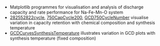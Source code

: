 * Matplotlib programmes for visualisation and analysis of discharge capacity and rate performance for Na-Fe-Mn-O system
* [282552822cycle](https://github.com/harryfyjiswalker/Personal-Projects-2/blob/main/Part%20II%20Code/Capacity%20and%20Rate%20Analysis/282552822cycle.ipynb), [750CapCycle200](https://github.com/harryfyjiswalker/Personal-Projects-2/blob/main/Part%20II%20Code/Capacity%20and%20Rate%20Analysis/750CapCycle200%20(1).ipynb), [GCD750CycleNumber](https://github.com/harryfyjiswalker/Personal-Projects-2/blob/main/Part%20II%20Code/Capacity%20and%20Rate%20Analysis/GCD750CycleNumber.ipynb) visualise variation in capacity retention with
chemical composition and synthesis temperature
* [GCDCurvesSynthesisTemperature](https://github.com/harryfyjiswalker/Personal-Projects-2/blob/main/Part%20II%20Code/Capacity%20and%20Rate%20Analysis/GCDCurvesSynthesisTemperature.ipynb) illustrates variation in GCD plots with synthesis temperature (fixed composition)




